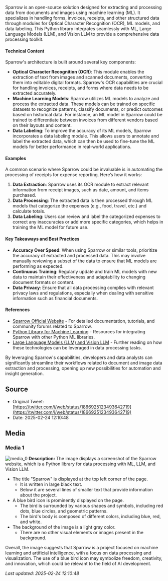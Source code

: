 Sparrow is an open-source solution designed for extracting and processing data from documents and images using machine learning (ML). It specializes in handling forms, invoices, receipts, and other structured data through modules for Optical Character Recognition (OCR), ML models, and data labeling. This Python library integrates seamlessly with ML, Large Language Models (LLM), and Vision LLM to provide a comprehensive data processing toolkit.

#### Technical Content
Sparrow's architecture is built around several key components:
- **Optical Character Recognition (OCR)**: This module enables the extraction of text from images and scanned documents, converting them into editable digital formats. Sparrow's OCR capabilities are crucial for handling invoices, receipts, and forms where data needs to be extracted accurately.
- **Machine Learning Models**: Sparrow utilizes ML models to analyze and process the extracted data. These models can be trained on specific datasets to recognize patterns, classify documents, or predict outcomes based on historical data. For instance, an ML model in Sparrow could be trained to differentiate between invoices from different vendors based on their layouts and content.
- **Data Labeling**: To improve the accuracy of its ML models, Sparrow incorporates a data labeling module. This allows users to annotate and label the extracted data, which can then be used to fine-tune the ML models for better performance in real-world applications.

#### Examples
A common scenario where Sparrow could be invaluable is in automating the processing of receipts for expense reporting. Here’s how it works:
1. **Data Extraction**: Sparrow uses its OCR module to extract relevant information from receipt images, such as date, amount, and items purchased.
2. **Data Processing**: The extracted data is then processed through ML models that categorize the expenses (e.g., food, travel, etc.) and calculate totals.
3. **Data Labeling**: Users can review and label the categorized expenses to correct any inaccuracies or add more specific categories, which helps in training the ML model for future use.

#### Key Takeaways and Best Practices
- **Accuracy Over Speed**: When using Sparrow or similar tools, prioritize the accuracy of extracted and processed data. This may involve manually reviewing a subset of the data to ensure that ML models are performing as expected.
- **Continuous Training**: Regularly update and train ML models with new data to maintain their effectiveness and adaptability to changing document formats or content.
- **Data Privacy**: Ensure that all data processing complies with relevant privacy laws and regulations, especially when dealing with sensitive information such as financial documents.

#### References
- [Sparrow Official Website](link-to-sparrow-website) - For detailed documentation, tutorials, and community forums related to Sparrow.
- [Python Library for Machine Learning](link-to-python-library) - Resources for integrating Sparrow with other Python ML libraries.
- [Large Language Models (LLM) and Vision LLM](link-to-llm-vision-llm-resources) - Further reading on how these technologies can be leveraged in data processing tasks.

By leveraging Sparrow's capabilities, developers and data analysts can significantly streamline their workflows related to document and image data extraction and processing, opening up new possibilities for automation and insight generation.
## Source

- Original Tweet: [https://twitter.com/i/web/status/1866925123493642719](https://twitter.com/i/web/status/1866925123493642719)
- Date: 2025-02-24 12:10:48


## Media

### Media 1
![media_0](./media_0.jpg)
**Description:** The image displays a screenshot of the Sparrow website, which is a Python library for data processing with ML, LLM, and Vision LLM.

* The title "Sparrow" is displayed at the top left corner of the page.
	+ It is written in large black text.
	+ Below it are several lines of smaller text that provide information about the project.
* A blue bird icon is prominently displayed on the page.
	+ The bird is surrounded by various shapes and symbols, including red dots, blue circles, and geometric patterns.
	+ The bird's body is composed of different colors, including blue, red, and white.
* The background of the image is a light gray color.
	+ There are no other visual elements or images present in the background.

Overall, the image suggests that Sparrow is a project focused on machine learning and artificial intelligence, with a focus on data processing and visualization. The use of a blue bird icon may symbolize freedom, creativity, and innovation, which could be relevant to the field of AI development.

*Last updated: 2025-02-24 12:10:48*